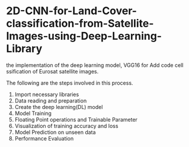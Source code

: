 # 2D-CNN-for-Land-Cover-classification-from-Satellite-Images-using-Deep-Learning-Library


the implementation of the deep learning model, VGG16 for Add code cell ssification of Eurosat satellite images. 

The following are the steps involved in this process.

1. Import necessary libraries
2. Data reading and preparation
3. Create the deep learning(DL) model
4. Model Training
5. Floating Point operations and Trainable Parameter
6. Visualization of training accuracy and loss
7. Model Prediction on unseen data
8. Performance Evaluation
